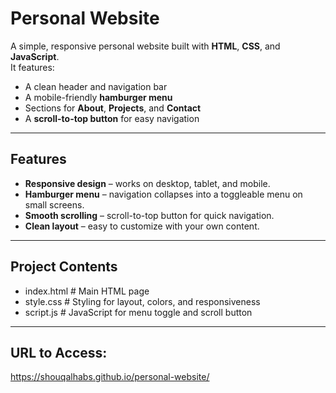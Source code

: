 # Personal Website

A simple, responsive personal website built with **HTML**, **CSS**, and **JavaScript**.  
It features:
- A clean header and navigation bar  
- A mobile-friendly **hamburger menu**  
- Sections for **About**, **Projects**, and **Contact**  
- A **scroll-to-top button** for easy navigation  

---

## Features
- **Responsive design** – works on desktop, tablet, and mobile.  
- **Hamburger menu** – navigation collapses into a toggleable menu on small screens.  
- **Smooth scrolling** – scroll-to-top button for quick navigation.  
- **Clean layout** – easy to customize with your own content.

---

## Project Contents
- index.html # Main HTML page
- style.css # Styling for layout, colors, and responsiveness
- script.js # JavaScript for menu toggle and scroll button

---

## URL to Access:
https://shouqalhabs.github.io/personal-website/
